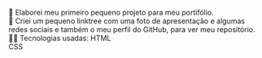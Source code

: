 :triangular_flag_on_post:
Elaborei meu primeiro pequeno projeto para meu portifólio.
<br>
:triangular_flag_on_post:
Criei um pequeno linktree com uma foto de apresentação e algumas redes sociais e também o meu perfil do GitHub, para ver meu repositório.
<br>
:technologist:
Tecnologias usadas:
HTML
<br>
CSS
